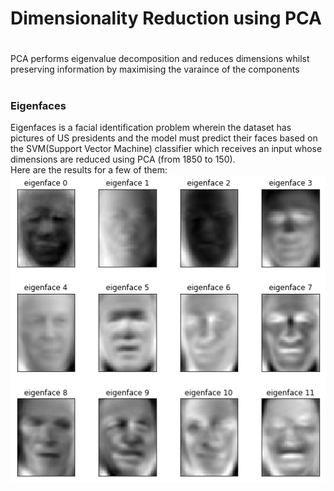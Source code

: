 # Dimensionality Reduction using PCA
#
PCA performs eigenvalue decomposition and reduces dimensions whilst preserving information by maximising the varaince of the components
#
### Eigenfaces
Eigenfaces is a facial identification problem wherein the dataset has pictures of US presidents and the model must predict their faces based on the SVM(Support Vector Machine) classifier which receives an input whose dimensions are reduced using PCA (from 1850 to 150).   
Here are the results for a few of them:
![](eigenface.png)